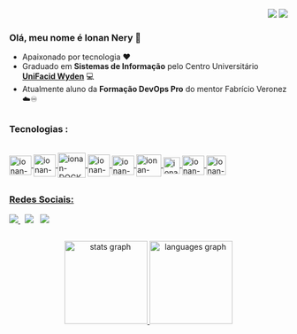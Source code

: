 <p align="right">
<img src="https://komarev.com/ghpvc/?username=ionannery&style=plastic&label=Views"><img>
<img src="https://badges.pufler.dev/visits/ionannery/ionannery?color=black&logo=github" />
</p>

### Olá, meu nome é Ionan Nery 👋

- Apaixonado por tecnologia ❤️
- Graduado em **Sistemas de Informação** pelo Centro Universitário [**UniFacid Wyden**](https://www.wyden.com.br/graduacao/sistemas-de-informacao) 💻
- Atualmente aluno da **Formação DevOps Pro** do mentor Fabrício Veronez ☁️♾️
##

### Tecnologias :
<div style="display: inline_block"><br>
  <a href="https://github.com/ionannery">
    <img align="center" alt="ionan-LINUX" height="35" width="40" src="https://icongr.am/devicon/linux-original.svg?size=128&color=000000">
    <img align="center" alt="ionan-AWS" height="40" width="40"  src="https://cdn.jsdelivr.net/gh/devicons/devicon@latest/icons/amazonwebservices/amazonwebservices-original-wordmark.svg">
    <img align="center" alt="ionan-DOCKER" height="45" width="50"  src="https://cdn.jsdelivr.net/gh/devicons/devicon@latest/icons/docker/docker-original.svg">
    <img align="center" alt="ionan-TERRAFORM" height="40" widht="40" src="https://cdn.jsdelivr.net/gh/devicons/devicon@latest/icons/terraform/terraform-original.svg"/>
    <img align="center" alt="ionan-KB" height="35" width="40" src="https://cdn.jsdelivr.net/gh/devicons/devicon@latest/icons/kubernetes/kubernetes-original.svg">
    <img align="center" alt="ionan-PYTHON" height="40" width="45" src="https://cdn.jsdelivr.net/gh/devicons/devicon@latest/icons/python/python-original.svg" />
    <img align="center" alt="ionan-JS" height="30" width="30" src="https://cdn.jsdelivr.net/gh/devicons/devicon@latest/icons/javascript/javascript-original.svg" />
    <img align="center" alt="ionan-GITHUB" height="35" width="40"  src="https://cdn.jsdelivr.net/gh/devicons/devicon@latest/icons/github/github-original.svg">
    <img align="center" alt="ionan-GIT" height="35" widht="35" src="https://cdn.jsdelivr.net/gh/devicons/devicon@latest/icons/git/git-original.svg"/>
    
    
    
</div>

## 

### Redes Sociais:

<div>
  <a href = "mailto:ionannery@gmail.com" target = "_blank"><img src="https://img.shields.io/badge/-Gmail-%23333?style=for-the-badge&logo=gmail&logoColor=white"> </a>  &nbsp;
  <a href = "https://www.instagram.com/ionannery/" target = "_blank"><img src="https://img.shields.io/badge/Instagram-E4405F?style=for-the-badge&logo=instagram&logoColor=white"></a> &nbsp;
  <a href = "https://www.linkedin.com/in/ionannery/" target = "_blank"> <img src="https://img.shields.io/badge/LinkedIn-0077B5?style=for-the-badge&logo=linkedin&logoColor=white">
</div>
  
  ##

<div align="center">
  <img src="https://github-readme-stats.vercel.app/api?username=ionannery&hide_title=false&hide_rank=false&show_icons=true&include_all_commits=true&count_private=true&disable_animations=false&theme=dark&locale=en&hide_border=false&order=1" height="150" alt="stats graph"  />
  <img src="https://github-readme-stats.vercel.app/api/top-langs?username=ionannery&locale=en&hide_title=false&layout=compact&card_width=320&langs_count=6&theme=dark&hide_border=false&order=2" height="150" alt="languages graph"  />
</div>

###


